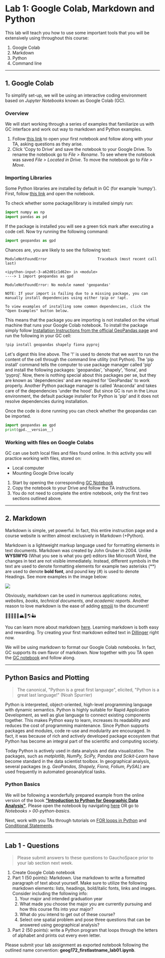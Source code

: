 # Lab 1: Google Colab, Markdown and Python

This lab will teach you how to use some important tools that you will be extensively using throughout this course: 

1. Google Colab 
2. Markdown 
3. Python 
4. Command line

---

## 1. Google Colab 

To simplify set-up, we will be using an interactive coding environment based on *Jupyter Notebooks* known as Google Colab (GC). 

### Overview 

We will start working through a series of examples that familiarize us with GC interface and work out way to markdown and Python examples. 

1. Follow [this link](https://colab.research.google.com/notebooks/basic_features_overview.ipynb) to open your first notebook and follow along with your TA, asking questions as they arise. 
2. Click 'Copy to Drive' and save the notebook to your Google Drive. To rename the notebook go to *File > Rename*. To see where the notebook was saved *File > Located in Drive*. To move the notebook go to *File > Move*.  

### Importing Libraries 

Some Python libraries are installed by default in GC (for example 'numpy'). First, follow [this link](https://colab.research.google.com/notebooks/snippets/importing_libraries.ipynb) and open the notebook. 

To check whether some package/library is installed simply run: 

````python
import numpy as np
import pandas as pd
````

If the package is installed you will see a green tick mark after executing a code cell. Now try running the following command:

````python
import geopandas as gpd
````

Chances are, you are likely to see the following text: 

````
ModuleNotFoundError                       Traceback (most recent call last)

<ipython-input-3-a62d01c1d62e> in <module>
----> 1 import geopandas as gpd

ModuleNotFoundError: No module named 'geopandas'

NOTE: If your import is failing due to a missing package, you can
manually install dependencies using either !pip or !apt.

To view examples of installing some common dependencies, click the
"Open Examples" button below.

````

This means that the package you are importing is not installed on the virtual machine that runs your Google Colab notebook. To install the package simply follow [Installation Instructions from the official GeoPandas page](https://geopandas.org/en/stable/getting_started/install.html) and run the following in your GC cell: 

````bash
!pip install geopandas shapely fiona pyproj
````

Let's digest this line above. The '!' is used to denote that we want to run the content of the cell through the command line utility (not Python). The 'pip install' command tells the computer to use package manager called 'pip' and install the following packages: 'geopandas', 'shapely', 'fiona', and 'pyproj'. Now, there is nothing special about this packages per se, but they are known as 'dependencies' and are required for 'GeoPandas' to work properly. Another Python package manager is called 'Anaconda' and takes care of the dependencies 'under the hood'. But since GC is run in the Linux environment, the default package installer for Python is 'pip' and it does not resolve dependencies during installation. 

Once the code is done running you can check whether the geopandas can be imported. 

````python
import geopandas as gpd
print(gpd.__version__)
````

### Working with files on Google Colabs 

GC can use both local files and files found online. In this activity you will practice working with files, stored on: 

* Local computer
* Mounting Google Drive locally 

1. Start by opening the corresponding [GC Notebook](https://colab.research.google.com/notebooks/io.ipynb)
2. Copy the notebook to your Drive and follow the TA instructions. 
3. You do not need to complete the entire notebook, only the first two sections outlined above. 

--- 

## 2. Markdown 

Markdown is simple, yet powerful. In fact, this entire instruction page and a course website is written almost exclusively in Markdown (+Python). 

Markdown is a lightweight markup language used for formatting elements in text documents. Markdown was created by John Gruber in 2004. Unlike **WYSIWYG** (What you see is what you get) editors like Microsoft Word, the changes in text are not visible immediately. Instead, different symbols in the text are used to denote formatting elements for example two asterisks (\*\*) are used to denote **bold font**, and pound key (\#) is used to denote Headings. See more examples in the image below: 

![](https://res.cloudinary.com/practicaldev/image/fetch/s--CRJTTGM8--/c_imagga_scale,f_auto,fl_progressive,h_900,q_auto,w_1600/https://dev-to-uploads.s3.amazonaws.com/i/g595slgphyi9lkqz2u18.png)

Obviously, markdown can be used in numerous applications: *notes, websites, books, technical documents, and academic reports*. Another reason to love markdown is the ease of adding [emojii](https://github.com/ikatyang/emoji-cheat-sheet/blob/master/README.md) to the document! 

🐊🐍🦖🐳🦗🏔️🗾🌎🏜️

You can learn more about markdown [here](https://www.markdownguide.org/getting-started/). Learning markdown is both easy and rewarding. Try creating your first markdown edited text in [Dillinger](https://dillinger.io/) right now. 

We will be using markdown to format our Google Colab notebooks. In fact, GC supports its own flavor of markdown. Now together with you TA open the [GC notebook](https://colab.research.google.com/notebooks/markdown_guide.ipynb) and follow along. 

---

## Python Basics and Plotting 

> The  canonical, "Python is a great first language", elicited, "Python is a great last language!" (Noah Spurrier)

Python is interpreted, object-oriented, high-level programming language with dynamic semantics. Python is highly suitable for Rapid Application Development, as well as glue language to connect existing components together. This makes Python easy to learn, increases its readability and reduces the cost of programming maintenance. Since Python supports packages and modules, code re-use and modularity are encouraged. In fact, it was because of rich and actively developed package ecosystem that Python has become an integral part of the scientific and computing society. 

Today Python is actively used in data analysis and data visualization. The packages, such as *matplotlib, NumPy, SciPy, Pandas and Scikit-Learn* have become standard in the data scientist toolbox. In geographical analysis, several packages (e.g. *GeoPandas, Shapely, Fiona, Folium, PySAL*) are used frequently in automated geoanalytical tasks. 

### Python Basics 

We will be following a wonderfully prepared example from the online version of the book [**"Introduction to Python for Geographic Data Analysis"**](https://pythongis.org/index.html). Please open the notebook by navigating [here](notebooks/00-python-basics.ipynb) OR go to *Notebooks > 00-python-basics*. 

Next, work with you TAs through tutorials on [FOR loops in Python](https://pythongis.org/part1/chapter-02/nb/01-for-loops.html) and [Conditional Statements](https://pythongis.org/part1/chapter-02/nb/02-conditional-statements.html). 

---

## Lab 1 - Questions 

> Please submit answers to these questions to GauchoSpace prior to your lab section next week. 

1. Create Google Colab notebook 
2. Part 1 (50 points): Markdown. Use markdown to write a formatted paragraph of text about yourself. Make sure to utilize the following markdown elements: lists, headings, bold/italic fonts, links and images. Consider including the following info:
   1. Your major and intended graduation year 
   2. What made you choose the major you are currently pursuing and how this course fits into your major? 
   3. What do you intend to get out of these course? 
   4. Select one spatial problem and pose three questions that can be answered using geographical analysis? 
3. Part 2 (50 points): write a Python program that loops through the letters of alphabet and prints out every even letter. 

Please submit your lab assignment as exported notebook following the outlined name convention: **geog172_firstlastname_lab01.ipynb**. 